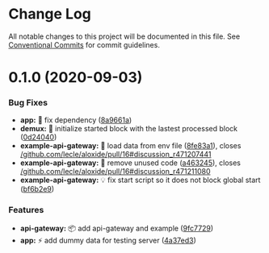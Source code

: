 # Change Log

All notable changes to this project will be documented in this file.
See [Conventional Commits](https://conventionalcommits.org) for commit guidelines.

# 0.1.0 (2020-09-03)


### Bug Fixes

* **app:** :lipstick: fix dependency ([8a9661a](https://github.com/lecle/aloxide/commit/8a9661a99d5d6e3598eea1629e7223b9ba60250d))
* **demux:** :bug: initialize started block with the lastest processed block ([0d24040](https://github.com/lecle/aloxide/commit/0d24040f6717a3c649d962277d96535797c470c7))
* **example-api-gateway:** :bug: load data from env file ([8fe83a1](https://github.com/lecle/aloxide/commit/8fe83a1ebcf83fb0d81cc38dbc01311a2dfbdd01)), closes [/github.com/lecle/aloxide/pull/16#discussion_r471207441](https://github.com//github.com/lecle/aloxide/pull/16/issues/discussion_r471207441)
* **example-api-gateway:** :bug: remove unused code ([a463245](https://github.com/lecle/aloxide/commit/a463245ad36387313066cda88016ed0a5e95cb54)), closes [/github.com/lecle/aloxide/pull/16#discussion_r471211080](https://github.com//github.com/lecle/aloxide/pull/16/issues/discussion_r471211080)
* **example-api-gateway:** :bulb: fix start script so it does not block global start ([bf6b2e9](https://github.com/lecle/aloxide/commit/bf6b2e946b42e026996d6e8523f9f616195b05ed))


### Features

* **api-gateway:** :package: add api-gateway and example ([9fc7729](https://github.com/lecle/aloxide/commit/9fc7729738a76cae992da06c5240f56756ffdd9d))
* **app:** :zap: add dummy data for testing server ([4a37ed3](https://github.com/lecle/aloxide/commit/4a37ed3b23b954ddffd6e45c17cc908533979fa6))

